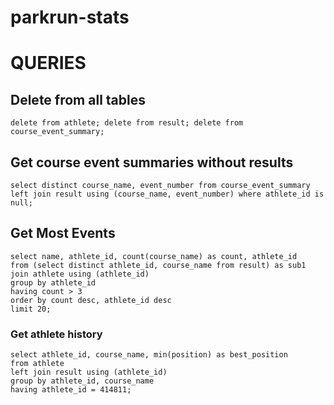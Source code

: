 # parkrun-stats

# QUERIES

## Delete from all tables

```
delete from athlete; delete from result; delete from course_event_summary;
```

## Get course event summaries without results

```
select distinct course_name, event_number from course_event_summary left join result using (course_name, event_number) where athlete_id is null;
```

## Get Most Events

```
select name, athlete_id, count(course_name) as count, athlete_id
from (select distinct athlete_id, course_name from result) as sub1
join athlete using (athlete_id)
group by athlete_id
having count > 3
order by count desc, athlete_id desc 
limit 20;
```

### Get athlete history

```
select athlete_id, course_name, min(position) as best_position
from athlete
left join result using (athlete_id)
group by athlete_id, course_name
having athlete_id = 414811;
```